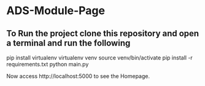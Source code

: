 # ADS-Module-Page

## To Run the project clone this repository and open a terminal and run the following

pip install virtualenv
virtualenv venv
source venv/bin/activate
pip install -r requirements.txt
python main.py

Now access
http://localhost:5000 
to see the Homepage.
